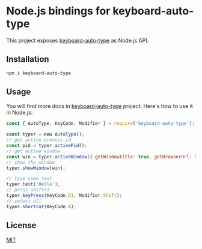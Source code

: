 # Node.js bindings for keyboard-auto-type

This project exposes [keyboard-auto-type](https://github.com/antelle/keyboard-auto-type) as Node.js API.

## Installation

```sh
npm i keyboard-auto-type
```

## Usage

You will find more docs in [keyboard-auto-type](https://github.com/antelle/keyboard-auto-type#usage) project. Here's how to use it in Node.js:

```js
const { AutoType, KeyCode, Modifier } = require('keyboard-auto-type');

const typer = new AutoType();
// get active process id
const pid = typer.activePid();
// get active window
const win = typer.activeWindow({ getWindowTitle: true, getBrowserUrl: true });
// show the window
typer.showWindow(win);

// type some text
typer.text('Hello');
// press shift+1
typer.keyPress(KeyCode.D1, Modifier.Shift);
// select all
typer.shortcut(KeyCode.A);
```

## License

[MIT](LICENSE)
